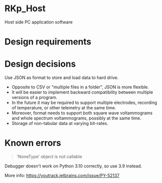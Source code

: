 # RKp_Host

Host side PC application software

# Design requirements

# Design decisions

Use JSON as format to store and load data to hard drive.

- Opposite to CSV or "multiple files in a folder", JSON is more flexible.
- It will be easier to implement backward compatibility between multiple versions of a program.
- In the future it may be required to support multiple electrodes, recording of temperature,
  or other telemetry at the same time.
- Moreover, format needs to support both square wave voltammograms and whole spectrum voltammograms, possibly at the
  same time.
- Storage of non-tabular data at varying bit-rates.

# Known errors

> 'NoneType' object is not callable

Debugger doesn't work on Python 3.10 correctly, so use 3.9 instead.

More info:
https://youtrack.jetbrains.com/issue/PY-52137